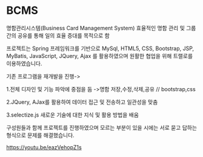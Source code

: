 # BCMS
명함관리시스템(Business Card Management System)
효율적인 명함 관리 및 그룹간의 공유를 통해 일의 효율 증대를 목적으로 함

프로젝트는 Spring 프레임워크를 기반으로 MySql, HTML5, CSS, Bootstrap, JSP, MyBatis, JavaScript, JQuery, Ajax 를 활용하였으며 원활한 협업을 위해 트랠로를 이용하였습니다.

기존 프로그램을 재개발을 진행->

1.전체 디자인 및 기능 파악에 중점을 둠 ->명함 저장,수정,삭제,공유 // bootstrap,css

2.JQuery, AJax를 활용하여 데이터 접근 및 전송하고 일관성을 맞춤

3.selectize.js 새로운 기술에 대한 지식 및 활용 방법을 배움

구성원들과 함께 프로젝트를 진행하였으며 모르는 부분이 있을 시에는 서로 묻고 답하는 형식으로 문제를 해결했습니다.

https://youtu.be/eazVehopZ1s
